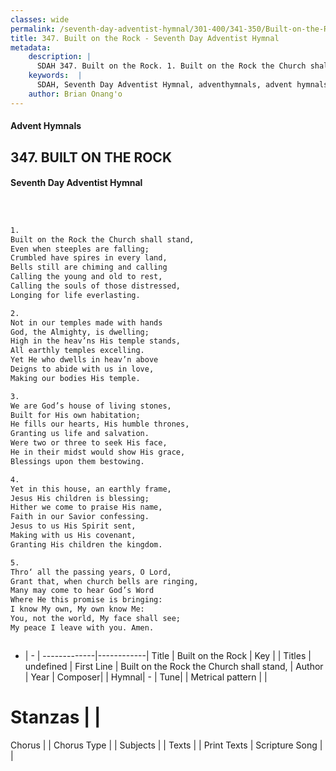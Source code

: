 ```yaml
---
classes: wide
permalink: /seventh-day-adventist-hymnal/301-400/341-350/Built-on-the-Rock/
title: 347. Built on the Rock - Seventh Day Adventist Hymnal
metadata:
    description: |
      SDAH 347. Built on the Rock. 1. Built on the Rock the Church shall stand, Even when steeples are falling; Crumbled have spires in every land, Bells still are chiming and calling Calling the young and old to rest, Calling the souls of those distressed, Longing for life everlasting.
    keywords:  |
      SDAH, Seventh Day Adventist Hymnal, adventhymnals, advent hymnals, Built on the Rock, Built on the Rock the Church shall stand, 
    author: Brian Onang'o
---
```


#### Advent Hymnals
## 347. BUILT ON THE ROCK
#### Seventh Day Adventist Hymnal

```txt



1.
Built on the Rock the Church shall stand,
Even when steeples are falling;
Crumbled have spires in every land,
Bells still are chiming and calling
Calling the young and old to rest,
Calling the souls of those distressed,
Longing for life everlasting.

2.
Not in our temples made with hands
God, the Almighty, is dwelling;
High in the heav’ns His temple stands,
All earthly temples excelling.
Yet He who dwells in heav’n above
Deigns to abide with us in love,
Making our bodies His temple.

3.
We are God’s house of living stones,
Built for His own habitation;
He fills our hearts, His humble thrones,
Granting us life and salvation.
Were two or three to seek His face,
He in their midst would show His grace,
Blessings upon them bestowing.

4.
Yet in this house, an earthly frame,
Jesus His children is blessing;
Hither we come to praise His name,
Faith in our Savior confessing.
Jesus to us His Spirit sent,
Making with us His covenant,
Granting His children the kingdom.

5.
Thro‘ all the passing years, O Lord,
Grant that, when church bells are ringing,
Many may come to hear God’s Word
Where He this promise is bringing:
I know My own, My own know Me:
You, not the world, My face shall see;
My peace I leave with you. Amen.



```

- |   -  |
-------------|------------|
Title | Built on the Rock |
Key |  |
Titles | undefined |
First Line | Built on the Rock the Church shall stand, |
Author | 
Year | 
Composer|  |
Hymnal|  - |
Tune|  |
Metrical pattern | |
# Stanzas |  |
Chorus |  |
Chorus Type |  |
Subjects |  |
Texts |  |
Print Texts | 
Scripture Song |  |
  
